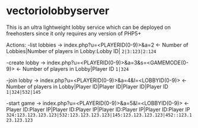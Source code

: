 # vectoriolobbyserver
This is an ultra lightweight lobby service which can be deployed on freehosters since it only requires any version of PHP5+

Actions:
 -list lobbies
  -> index.php?u=<PLAYERID(0-9)>&a=2
  <- Number of Lobbies|Number of players in Lobby:Lobby ID| `2|3:123|2:124`

 -create lobby
  -> index.php?u=<PLAYERID(0-9)>&a=3&s=<GAMEMODE(0-9)>
  <- Number of players in Lobby|Player ID `1|324`
  
 -join lobby
  -> index.php?u=<PLAYERID(0-9)>&a=4&l=<LOBBYID(0-9)>
  <- Number of players in Lobby|Player ID|Player ID|Player ID|Player ID `1|324|532|145`
  
 -start game
  -> index.php?u=<PLAYERID(0-9)>&a=5&l=<LOBBYID(0-9)>
  <- Player ID:Player IP|Player ID:Player IP|Player ID:Player IP|Player ID:Player IP `324:123.123.123.123|532:123.123.123.123|145:123.123.123.123|452::123.123.123.123`
